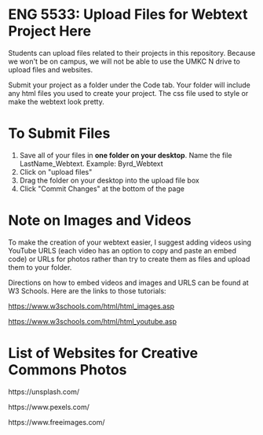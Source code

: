 # ENG 5533: Upload Files for Webtext Project Here
Students can upload files related to their projects in this repository. 
Because we won't be on campus, we will not be able to use the UMKC N drive to upload files and websites. 

Submit your project as a folder under the Code tab. Your folder will include any html files you used to create your project. 
The css file used to style or make the webtext look pretty.

# To Submit Files

1. Save all of your files in <b>one folder on your desktop</b>. Name the file LastName_Webtext. Example: Byrd_Webtext
2. Click on "upload files"
3. Drag the folder on your desktop into the upload file box
4. Click "Commit Changes" at the bottom of the page

# Note on Images and Videos
To make the creation of your webtext easier, I suggest adding videos using YouTube URLS (each video has an option to copy and paste an embed code) or URLs for photos rather than try to create them as files and upload them to your folder.

Directions on how to embed videos and images and URLS can be found at W3 Schools. Here are the links to those tutorials:

https://www.w3schools.com/html/html_images.asp

https://www.w3schools.com/html/html_youtube.asp

# List of Websites for Creative Commons Photos

<p>https://unsplash.com/</p>
<p>https://www.pexels.com/</p>
<p>https://www.freeimages.com/</p>
